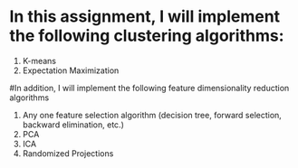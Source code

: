 # In this assignment, I will implement the following clustering algorithms:

1. K-means
2. Expectation Maximization

#In addition, I will implement the following feature dimensionality reduction algorithms

1. Any one feature selection algorithm (decision tree, forward selection, backward elimination, etc.)
2. PCA
3. ICA
4. Randomized Projections
